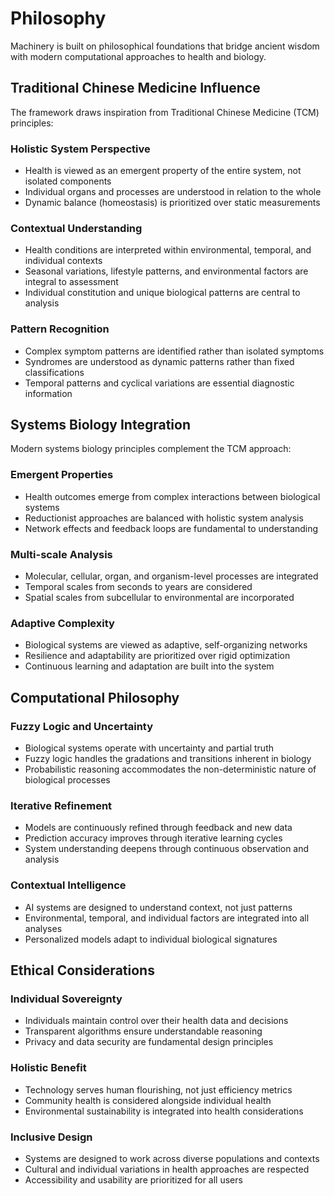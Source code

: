 # Philosophy

Machinery is built on philosophical foundations that bridge ancient wisdom with modern computational approaches to health and biology.

## Traditional Chinese Medicine Influence

The framework draws inspiration from Traditional Chinese Medicine (TCM) principles:

### Holistic System Perspective
- Health is viewed as an emergent property of the entire system, not isolated components
- Individual organs and processes are understood in relation to the whole
- Dynamic balance (homeostasis) is prioritized over static measurements

### Contextual Understanding
- Health conditions are interpreted within environmental, temporal, and individual contexts
- Seasonal variations, lifestyle patterns, and environmental factors are integral to assessment
- Individual constitution and unique biological patterns are central to analysis

### Pattern Recognition
- Complex symptom patterns are identified rather than isolated symptoms
- Syndromes are understood as dynamic patterns rather than fixed classifications
- Temporal patterns and cyclical variations are essential diagnostic information

## Systems Biology Integration

Modern systems biology principles complement the TCM approach:

### Emergent Properties
- Health outcomes emerge from complex interactions between biological systems
- Reductionist approaches are balanced with holistic system analysis
- Network effects and feedback loops are fundamental to understanding

### Multi-scale Analysis
- Molecular, cellular, organ, and organism-level processes are integrated
- Temporal scales from seconds to years are considered
- Spatial scales from subcellular to environmental are incorporated

### Adaptive Complexity
- Biological systems are viewed as adaptive, self-organizing networks
- Resilience and adaptability are prioritized over rigid optimization
- Continuous learning and adaptation are built into the system

## Computational Philosophy

### Fuzzy Logic and Uncertainty
- Biological systems operate with uncertainty and partial truth
- Fuzzy logic handles the gradations and transitions inherent in biology
- Probabilistic reasoning accommodates the non-deterministic nature of biological processes

### Iterative Refinement
- Models are continuously refined through feedback and new data
- Prediction accuracy improves through iterative learning cycles
- System understanding deepens through continuous observation and analysis

### Contextual Intelligence
- AI systems are designed to understand context, not just patterns
- Environmental, temporal, and individual factors are integrated into all analyses
- Personalized models adapt to individual biological signatures

## Ethical Considerations

### Individual Sovereignty
- Individuals maintain control over their health data and decisions
- Transparent algorithms ensure understandable reasoning
- Privacy and data security are fundamental design principles

### Holistic Benefit
- Technology serves human flourishing, not just efficiency metrics
- Community health is considered alongside individual health
- Environmental sustainability is integrated into health considerations

### Inclusive Design
- Systems are designed to work across diverse populations and contexts
- Cultural and individual variations in health approaches are respected
- Accessibility and usability are prioritized for all users 